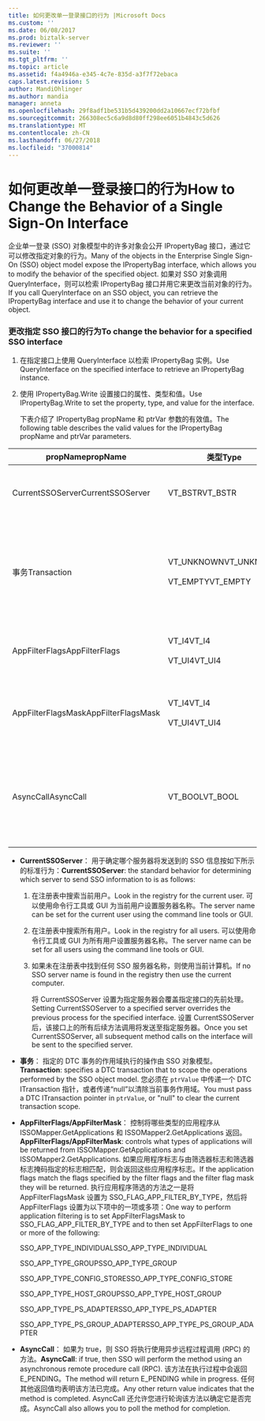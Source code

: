 ```yaml
---
title: 如何更改单一登录接口的行为 |Microsoft Docs
ms.custom: ''
ms.date: 06/08/2017
ms.prod: biztalk-server
ms.reviewer: ''
ms.suite: ''
ms.tgt_pltfrm: ''
ms.topic: article
ms.assetid: f4a4946a-e345-4c7e-835d-a3f7f72ebaca
caps.latest.revision: 5
author: MandiOhlinger
ms.author: mandia
manager: anneta
ms.openlocfilehash: 29f8adf1be531b5d439200dd2a10667ecf72bfbf
ms.sourcegitcommit: 266308ec5c6a9d8d80ff298ee6051b4843c5d626
ms.translationtype: MT
ms.contentlocale: zh-CN
ms.lasthandoff: 06/27/2018
ms.locfileid: "37000814"
---
```

# <a name="how-to-change-the-behavior-of-a-single-sign-on-interface"></a><span data-ttu-id="cca9d-102">如何更改单一登录接口的行为</span><span class="sxs-lookup"><span data-stu-id="cca9d-102">How to Change the Behavior of a Single Sign-On Interface</span></span>
<span data-ttu-id="cca9d-103">企业单一登录 (SSO) 对象模型中的许多对象会公开 IPropertyBag 接口，通过它可以修改指定对象的行为。</span><span class="sxs-lookup"><span data-stu-id="cca9d-103">Many of the objects in the Enterprise Single Sign-On (SSO) object model expose the IPropertyBag interface, which allows you to modify the behavior of the specified object.</span></span> <span data-ttu-id="cca9d-104">如果对 SSO 对象调用 QueryInterface，则可以检索 IPropertyBag 接口并用它来更改当前对象的行为。</span><span class="sxs-lookup"><span data-stu-id="cca9d-104">If you call QueryInterface on an SSO object, you can retrieve the IPropertyBag interface and use it to change the behavior of your current object.</span></span>  

### <a name="to-change-the-behavior-for-a-specified-sso-interface"></a><span data-ttu-id="cca9d-105">更改指定 SSO 接口的行为</span><span class="sxs-lookup"><span data-stu-id="cca9d-105">To change the behavior for a specified SSO interface</span></span>  

1.  <span data-ttu-id="cca9d-106">在指定接口上使用 QueryInterface 以检索 IPropertyBag 实例。</span><span class="sxs-lookup"><span data-stu-id="cca9d-106">Use QueryInterface on the specified interface to retrieve an IPropertyBag instance.</span></span>  

2.  <span data-ttu-id="cca9d-107">使用 IPropertyBag.Write 设置接口的属性、类型和值。</span><span class="sxs-lookup"><span data-stu-id="cca9d-107">Use IPropertyBag.Write to set the property, type, and value for the interface.</span></span>  

     <span data-ttu-id="cca9d-108">下表介绍了 IPropertyBag propName 和 ptrVar 参数的有效值。</span><span class="sxs-lookup"><span data-stu-id="cca9d-108">The following table describes the valid values for the IPropertyBag propName and ptrVar parameters.</span></span>  

|<span data-ttu-id="cca9d-109">propName</span><span class="sxs-lookup"><span data-stu-id="cca9d-109">propName</span></span>|<span data-ttu-id="cca9d-110">类型</span><span class="sxs-lookup"><span data-stu-id="cca9d-110">Type</span></span>|<span data-ttu-id="cca9d-111">ptrValue</span><span class="sxs-lookup"><span data-stu-id="cca9d-111">ptrValue</span></span>|<span data-ttu-id="cca9d-112">可用于</span><span class="sxs-lookup"><span data-stu-id="cca9d-112">Usable On</span></span>|  
|--------------|----------|--------------|---------------|  
|<span data-ttu-id="cca9d-113">CurrentSSOServer</span><span class="sxs-lookup"><span data-stu-id="cca9d-113">CurrentSSOServer</span></span>|<span data-ttu-id="cca9d-114">VT_BSTR</span><span class="sxs-lookup"><span data-stu-id="cca9d-114">VT_BSTR</span></span>|<span data-ttu-id="cca9d-115">信息要发送到的服务器的名称</span><span class="sxs-lookup"><span data-stu-id="cca9d-115">Name of the server to send the information to</span></span>|<span data-ttu-id="cca9d-116">All</span><span class="sxs-lookup"><span data-stu-id="cca9d-116">All</span></span>|  
|<span data-ttu-id="cca9d-117">事务</span><span class="sxs-lookup"><span data-stu-id="cca9d-117">Transaction</span></span>|<span data-ttu-id="cca9d-118">VT_UNKNOWN</span><span class="sxs-lookup"><span data-stu-id="cca9d-118">VT_UNKNOWN</span></span><br /><br /> <span data-ttu-id="cca9d-119">VT_EMPTY</span><span class="sxs-lookup"><span data-stu-id="cca9d-119">VT_EMPTY</span></span>|<span data-ttu-id="cca9d-120">DTC ITransaction 指针，或为 NULL 以清除作用域。</span><span class="sxs-lookup"><span data-stu-id="cca9d-120">A DTC ITransaction pointer, or NULL to clear the scope.</span></span>|<span data-ttu-id="cca9d-121">ISSOConfigStore::SetConfigInfo</span><span class="sxs-lookup"><span data-stu-id="cca9d-121">ISSOConfigStore::SetConfigInfo</span></span><br /><span data-ttu-id="cca9d-122">ISSOConfigStore::GetConfigInfo</span><span class="sxs-lookup"><span data-stu-id="cca9d-122">ISSOConfigStore::GetConfigInfo</span></span> <br /><span data-ttu-id="cca9d-123">ISSOConfigStore::DeleteConfigInfo</span><span class="sxs-lookup"><span data-stu-id="cca9d-123">ISSOConfigStore::DeleteConfigInfo</span></span><br /><br /> <span data-ttu-id="cca9d-124">ISSOAdmin::CreateApplication</span><span class="sxs-lookup"><span data-stu-id="cca9d-124">ISSOAdmin::CreateApplication</span></span><br /><span data-ttu-id="cca9d-125">ISSOAdmin::DeleteApplication</span><span class="sxs-lookup"><span data-stu-id="cca9d-125">ISSOAdmin::DeleteApplication</span></span> <br /><span data-ttu-id="cca9d-126">ISSOAdmin::UpdateApplication</span><span class="sxs-lookup"><span data-stu-id="cca9d-126">ISSOAdmin::UpdateApplication</span></span><br /><span data-ttu-id="cca9d-127">ISSOAdmin::CreateFieldInfo</span><span class="sxs-lookup"><span data-stu-id="cca9d-127">ISSOAdmin::CreateFieldInfo</span></span><br /><br /> <span data-ttu-id="cca9d-128">ISSOMapper::GetFieldInfo</span><span class="sxs-lookup"><span data-stu-id="cca9d-128">ISSOMapper::GetFieldInfo</span></span>|  
|<span data-ttu-id="cca9d-129">AppFilterFlags</span><span class="sxs-lookup"><span data-stu-id="cca9d-129">AppFilterFlags</span></span>|<span data-ttu-id="cca9d-130">VT_I4</span><span class="sxs-lookup"><span data-stu-id="cca9d-130">VT_I4</span></span><br /><br /> <span data-ttu-id="cca9d-131">VT_UI4</span><span class="sxs-lookup"><span data-stu-id="cca9d-131">VT_UI4</span></span>|<span data-ttu-id="cca9d-132">用于控制要筛选的应用程序的标志。</span><span class="sxs-lookup"><span data-stu-id="cca9d-132">Flags to control what application to filter.</span></span>|<span data-ttu-id="cca9d-133">ISSOMapper::GetApplications</span><span class="sxs-lookup"><span data-stu-id="cca9d-133">ISSOMapper::GetApplications</span></span><br /><br /> <span data-ttu-id="cca9d-134">ISSOMapper2::GetApplications2</span><span class="sxs-lookup"><span data-stu-id="cca9d-134">ISSOMapper2::GetApplications2</span></span>|  
|<span data-ttu-id="cca9d-135">AppFilterFlagsMask</span><span class="sxs-lookup"><span data-stu-id="cca9d-135">AppFilterFlagsMask</span></span>|<span data-ttu-id="cca9d-136">VT_I4</span><span class="sxs-lookup"><span data-stu-id="cca9d-136">VT_I4</span></span><br /><br /> <span data-ttu-id="cca9d-137">VT_UI4</span><span class="sxs-lookup"><span data-stu-id="cca9d-137">VT_UI4</span></span>|<span data-ttu-id="cca9d-138">用于控制要筛选的应用程序的标志掩码。</span><span class="sxs-lookup"><span data-stu-id="cca9d-138">Flag mask to control what application to filter.</span></span>|<span data-ttu-id="cca9d-139">ISSOMapper::GetApplications</span><span class="sxs-lookup"><span data-stu-id="cca9d-139">ISSOMapper::GetApplications</span></span><br /><br /> <span data-ttu-id="cca9d-140">ISSOMapper2::GetApplications2</span><span class="sxs-lookup"><span data-stu-id="cca9d-140">ISSOMapper2::GetApplications2</span></span>|  
|<span data-ttu-id="cca9d-141">AsyncCall</span><span class="sxs-lookup"><span data-stu-id="cca9d-141">AsyncCall</span></span>|<span data-ttu-id="cca9d-142">VT_BOOL</span><span class="sxs-lookup"><span data-stu-id="cca9d-142">VT_BOOL</span></span>|<span data-ttu-id="cca9d-143">如果为 True，则使用异步 RPC；如果为 False，则使用同步 RPC。</span><span class="sxs-lookup"><span data-stu-id="cca9d-143">True to call using an async RPC; false to use a synchronous RPC.</span></span>|<span data-ttu-id="cca9d-144">ISSOConfigOM::GetServerStatus</span><span class="sxs-lookup"><span data-stu-id="cca9d-144">ISSOConfigOM::GetServerStatus</span></span><br /><br /> <span data-ttu-id="cca9d-145">ISSOAdmin::GetGlobalInfo</span><span class="sxs-lookup"><span data-stu-id="cca9d-145">ISSOAdmin::GetGlobalInfo</span></span>|  

- <span data-ttu-id="cca9d-146">**CurrentSSOServer**： 用于确定哪个服务器将发送到的 SSO 信息按如下所示的标准行为：</span><span class="sxs-lookup"><span data-stu-id="cca9d-146">**CurrentSSOServer**: the standard behavior for determining which server to send SSO information to is as follows:</span></span>  

  1. <span data-ttu-id="cca9d-147">在注册表中搜索当前用户。</span><span class="sxs-lookup"><span data-stu-id="cca9d-147">Look in the registry for the current user.</span></span> <span data-ttu-id="cca9d-148">可以使用命令行工具或 GUI 为当前用户设置服务器名称。</span><span class="sxs-lookup"><span data-stu-id="cca9d-148">The server name can be set for the current user using the command line tools or GUI.</span></span>  

  2. <span data-ttu-id="cca9d-149">在注册表中搜索所有用户。</span><span class="sxs-lookup"><span data-stu-id="cca9d-149">Look in the registry for all users.</span></span> <span data-ttu-id="cca9d-150">可以使用命令行工具或 GUI 为所有用户设置服务器名称。</span><span class="sxs-lookup"><span data-stu-id="cca9d-150">The server name can be set for all users using the command line tools or GUI.</span></span>  

  3. <span data-ttu-id="cca9d-151">如果未在注册表中找到任何 SSO 服务器名称，则使用当前计算机。</span><span class="sxs-lookup"><span data-stu-id="cca9d-151">If no SSO server name is found in the registry then use the current computer.</span></span>  

     <span data-ttu-id="cca9d-152">将 CurrentSSOServer 设置为指定服务器会覆盖指定接口的先前处理。</span><span class="sxs-lookup"><span data-stu-id="cca9d-152">Setting CurrentSSOServer to a specified server overrides the previous process for the specified interface.</span></span> <span data-ttu-id="cca9d-153">设置 CurrentSSOServer 后，该接口上的所有后续方法调用将发送至指定服务器。</span><span class="sxs-lookup"><span data-stu-id="cca9d-153">Once you set CurrentSSOServer, all subsequent method calls on the interface will be sent to the specified server.</span></span>  

- <span data-ttu-id="cca9d-154">**事务**： 指定的 DTC 事务的作用域执行的操作由 SSO 对象模型。</span><span class="sxs-lookup"><span data-stu-id="cca9d-154">**Transaction**: specifies a DTC transaction that to scope the operations performed by the SSO object model.</span></span> <span data-ttu-id="cca9d-155">您必须在 `ptrValue` 中传递一个 DTC ITransaction 指针，或者传递“null”以清除当前事务作用域。</span><span class="sxs-lookup"><span data-stu-id="cca9d-155">You must pass a DTC ITransaction pointer in `ptrValue`, or "null" to clear the current transaction scope.</span></span>  

- <span data-ttu-id="cca9d-156">**AppFilterFlags/AppFilterMask**： 控制将哪些类型的应用程序从 ISSOMapper.GetApplications 和 ISSOMapper2.GetApplications 返回。</span><span class="sxs-lookup"><span data-stu-id="cca9d-156">**AppFilterFlags/AppFilterMask**: controls what types of applications will be returned from ISSOMapper.GetApplications and ISSOMapper2.GetApplications.</span></span> <span data-ttu-id="cca9d-157">如果应用程序标志与由筛选器标志和筛选器标志掩码指定的标志相匹配，则会返回这些应用程序标志。</span><span class="sxs-lookup"><span data-stu-id="cca9d-157">If the application flags match the flags specified by the filter flags and the filter flag mask they will be returned.</span></span> <span data-ttu-id="cca9d-158">执行应用程序筛选的方法之一是将 AppFilterFlagsMask 设置为 SSO_FLAG_APP_FILTER_BY_TYPE，然后将 AppFilterFlags 设置为以下项中的一项或多项：</span><span class="sxs-lookup"><span data-stu-id="cca9d-158">One way to perform application filtering is to set AppFilterFlagsMask to SSO_FLAG_APP_FILTER_BY_TYPE and to then set AppFilterFlags to one or more of the following:</span></span>  

   <span data-ttu-id="cca9d-159">SSO_APP_TYPE_INDIVIDUAL</span><span class="sxs-lookup"><span data-stu-id="cca9d-159">SSO_APP_TYPE_INDIVIDUAL</span></span>  

   <span data-ttu-id="cca9d-160">SSO_APP_TYPE_GROUP</span><span class="sxs-lookup"><span data-stu-id="cca9d-160">SSO_APP_TYPE_GROUP</span></span>  

   <span data-ttu-id="cca9d-161">SSO_APP_TYPE_CONFIG_STORE</span><span class="sxs-lookup"><span data-stu-id="cca9d-161">SSO_APP_TYPE_CONFIG_STORE</span></span>  

   <span data-ttu-id="cca9d-162">SSO_APP_TYPE_HOST_GROUP</span><span class="sxs-lookup"><span data-stu-id="cca9d-162">SSO_APP_TYPE_HOST_GROUP</span></span>  

   <span data-ttu-id="cca9d-163">SSO_APP_TYPE_PS_ADAPTER</span><span class="sxs-lookup"><span data-stu-id="cca9d-163">SSO_APP_TYPE_PS_ADAPTER</span></span>  

   <span data-ttu-id="cca9d-164">SSO_APP_TYPE_PS_GROUP_ADAPTER</span><span class="sxs-lookup"><span data-stu-id="cca9d-164">SSO_APP_TYPE_PS_GROUP_ADAPTER</span></span>  

- <span data-ttu-id="cca9d-165">**AsyncCall**： 如果为 true，则 SSO 将执行使用异步远程过程调用 (RPC) 的方法。</span><span class="sxs-lookup"><span data-stu-id="cca9d-165">**AsyncCall**: if true, then SSO will perform the method using an asynchronous remote procedure call (RPC).</span></span> <span data-ttu-id="cca9d-166">该方法在执行过程中会返回 E_PENDING。</span><span class="sxs-lookup"><span data-stu-id="cca9d-166">The method will return E_PENDING while in progress.</span></span> <span data-ttu-id="cca9d-167">任何其他返回值均表明该方法已完成。</span><span class="sxs-lookup"><span data-stu-id="cca9d-167">Any other return value indicates that the method is completed.</span></span> <span data-ttu-id="cca9d-168">AsyncCall 还允许您进行轮询该方法以确定它是否完成。</span><span class="sxs-lookup"><span data-stu-id="cca9d-168">AsyncCall also allows you to poll the method for completion.</span></span>
